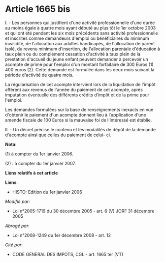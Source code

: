 # Article 1665 bis

I. - Les personnes qui justifient d'une activité professionnelle d'une durée au moins égale à quatre mois ayant débuté au
plus tôt le 1er octobre 2003 et qui ont été pendant les six mois précédents sans activité professionnelle et inscrites comme
demandeurs d'emploi ou bénéficiaires du minimum invalidité, de l'allocation aux adultes handicapés, de l'allocation de parent
isolé, du revenu minimum d'insertion, de l'allocation parentale d'éducation à taux plein ou du complément cessation
d'activité à taux plein de la prestation d'accueil du jeune enfant peuvent demander à percevoir un acompte de prime pour
l'emploi d'un montant forfaitaire de 300 Euros (1) 400 euros (2). Cette demande est formulée dans les deux mois suivant la
période d'activité de quatre mois.

La régularisation de cet acompte intervient lors de la liquidation de l'impôt afférent aux revenus de l'année du paiement de
cet acompte, après imputation éventuelle des différents crédits d'impôt et de la prime pour l'emploi.

Les demandes formulées sur la base de renseignements inexacts en vue d'obtenir le paiement d'un acompte donnent lieu à
l'application d'une amende fiscale de 100 Euros si la mauvaise foi de l'intéressé est établie.

II. - Un décret précise le contenu et les modalités de dépôt de la demande d'acompte ainsi que celles du paiement de celui-
ci.

**Nota:**

(1) à compter du 1er janvier 2006. 

(2) : à compter du 1er janvier 2007.

**Liens relatifs à cet article**

**Liens**:

  - HISTO: Edition du 1er janvier 2006

_Modifié par_:

  - Loi n°2005-1719 du 30 décembre 2005 - art. 6 (V) JORF 31 décembre 2005

_Abrogé par_:

  - Loi n°2008-1249 du 1er décembre 2008 - art. 12

_Cité par_:

  - CODE GENERAL DES IMPOTS, CGI. - art. 1665 ter (VT)
